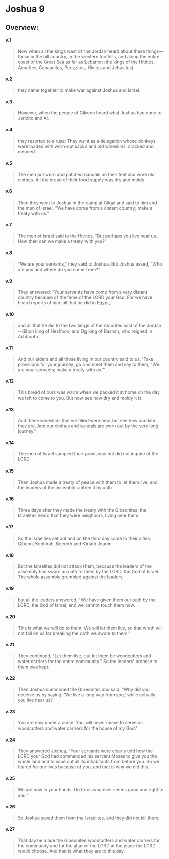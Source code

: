 # Joshua 9

## Overview:



#### v.1
>Now when all the kings west of the Jordan heard about these things—those in the hill country, in the western foothills, and along the entire coast of the Great Sea as far as Lebanon (the kings of the Hittites, Amorites, Canaanites, Perizzites, Hivites and Jebusites)—

#### v.2
>they came together to make war against Joshua and Israel.

#### v.3
>However, when the people of Gibeon heard what Joshua had done to Jericho and Ai,

#### v.4
>they resorted to a ruse: They went as a delegation whose donkeys were loaded with worn-out sacks and old wineskins, cracked and mended.

#### v.5
>The men put worn and patched sandals on their feet and wore old clothes. All the bread of their food supply was dry and moldy.

#### v.6
>Then they went to Joshua in the camp at Gilgal and said to him and the men of Israel, "We have come from a distant country; make a treaty with us."

#### v.7
>The men of Israel said to the Hivites, "But perhaps you live near us. How then can we make a treaty with you?"

#### v.8
>"We are your servants," they said to Joshua. But Joshua asked, "Who are you and where do you come from?"

#### v.9
>They answered: "Your servants have come from a very distant country because of the fame of the LORD your God. For we have heard reports of him: all that he did in Egypt,

#### v.10
>and all that he did to the two kings of the Amorites east of the Jordan—Sihon king of Heshbon, and Og king of Bashan, who reigned in Ashtaroth.

#### v.11
>And our elders and all those living in our country said to us, 'Take provisions for your journey; go and meet them and say to them, "We are your servants; make a treaty with us."'

#### v.12
>This bread of ours was warm when we packed it at home on the day we left to come to you. But now see how dry and moldy it is.

#### v.13
>And these wineskins that we filled were new, but see how cracked they are. And our clothes and sandals are worn out by the very long journey."

#### v.14
>The men of Israel sampled their provisions but did not inquire of the LORD.

#### v.15
>Then Joshua made a treaty of peace with them to let them live, and the leaders of the assembly ratified it by oath.

#### v.16
>Three days after they made the treaty with the Gibeonites, the Israelites heard that they were neighbors, living near them.

#### v.17
>So the Israelites set out and on the third day came to their cities: Gibeon, Kephirah, Beeroth and Kiriath Jearim.

#### v.18
>But the Israelites did not attack them, because the leaders of the assembly had sworn an oath to them by the LORD, the God of Israel. The whole assembly grumbled against the leaders,

#### v.19
>but all the leaders answered, "We have given them our oath by the LORD, the God of Israel, and we cannot touch them now.

#### v.20
>This is what we will do to them: We will let them live, so that wrath will not fall on us for breaking the oath we swore to them."

#### v.21
>They continued, "Let them live, but let them be woodcutters and water carriers for the entire community." So the leaders' promise to them was kept.

#### v.22
>Then Joshua summoned the Gibeonites and said, "Why did you deceive us by saying, 'We live a long way from you,' while actually you live near us?

#### v.23
>You are now under a curse: You will never cease to serve as woodcutters and water carriers for the house of my God."

#### v.24
>They answered Joshua, "Your servants were clearly told how the LORD your God had commanded his servant Moses to give you the whole land and to wipe out all its inhabitants from before you. So we feared for our lives because of you, and that is why we did this.

#### v.25
>We are now in your hands. Do to us whatever seems good and right to you."

#### v.26
>So Joshua saved them from the Israelites, and they did not kill them.

#### v.27
>That day he made the Gibeonites woodcutters and water carriers for the community and for the altar of the LORD at the place the LORD would choose. And that is what they are to this day.


